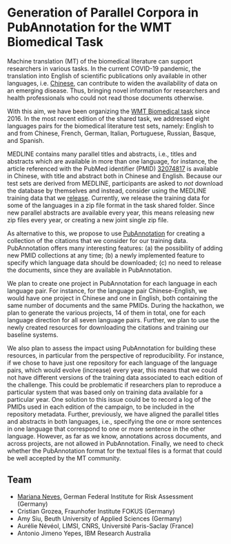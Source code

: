 
# Generation of Parallel Corpora in PubAnnotation for the WMT Biomedical Task

Machine translation (MT) of the biomedical literature can support researchers in various tasks. In the current COVID-19 pandemic, the translation into English of scientific publications only available in other languages, i.e. [Chinese](https://www.thelancet.com/journals/lancet/article/PIIS0140-6736(20)30375-5/fulltext), can contribute to widen the availability of data on an emerging disease.
Thus, bringing novel information for researchers and health professionals who could not read those documents otherwise.

With this aim, we have been organizing the [WMT Biomedical task](http://www.statmt.org/wmt20/biomedical-translation-task.html) since 2016. 
In the most recent edition of the shared task, we addressed eight languages pairs for 
the biomedical literature test sets, namely: English to and from Chinese, French, German, Italian, Portuguese, Russian, Basque, and Spanish.

MEDLINE contains many parallel titles and abstracts, i.e., titles and abstracts which are available in more than one language, for instance, the article referenced with the PubMed identifier (PMID) [32074817](https://pubmed.ncbi.nlm.nih.gov/32074817/) is available in Chinese, with title and abstract both in Chinese and English.
Because our test sets are derived from MEDLINE, participants are asked to *not* download the database by themselves and instead, consider using the MEDLINE training data that we [release](https://github.com/biomedical-translation-corpora/corpora). Currently, we release the training data for some of the languages in a zip file format in the task shared folder. 
Since new parallel abstracts are available every year, this means releasing new zip files every year, or creating a new joint single zip file.

As alternative to this, we propose to use [PubAnnotation](http://www.pubannotation.org/) for creating a collection of the citations that we consider for our training data.
PubAnnotation offers many interesting features:
(a) the possibility of adding new PMID collections at any time;
(b) a newly implemented feature to specify which language data should be downloaded;
(c) no need to release the documents, since they are available in PubAnnotation.

We plan to create one project in PubAnnotation for each language in each language pair.
For instance, for the language pair Chinese-English, we would have one project in Chinese and one in English, both containing the same number of documents and the same PMIDs. 
During the hackathon, we plan to generate the various projects, 14 of them in total, one for each language direction for all seven language pairs. 
Further, we plan to use the newly created resources for downloading the citations and training our baseline systems.

We also plan to assess the impact using PubAnnotation for building these resources, in particular from the perspective of reproducibility. 
For instance, if we chose to have just one repository for each language of the language pairs, which would evolve (increase) every year, this means that we could not have different versions of the training data associated to each edition of the challenge.
This could be problematic if researchers plan to reproduce a particular system that was based only on training data available for a particular year. One solution to this issue could be to record a log of the PMIDs used in each edition of the campaign, to be included in the repository metadata. 
Further, previously, we have aligned the parallel titles and abstracts in both languages, i.e., specifying the one or more sentences in one language that correspond to one or more sentence in the other language.
However, as far as we know, annotations across documents, and across projects, are not allowed in PubAnnotation.
Finally, we need to check whether the PubAnnotation format for the textual files is a format that could be well accepted by the MT community.

## Team

- [Mariana Neves](https://mariananeves.github.io/), German Federal Institute for Risk Assessment (Germany)
- Cristian Grozea, Fraunhofer Institute FOKUS (Germany)
- Amy Siu, Beuth University of Applied Sciences (Germany)
- Aurélie Névéol, LIMSI, CNRS, Université Paris-Saclay (France)
- Antonio Jimeno Yepes, IBM Research Australia
